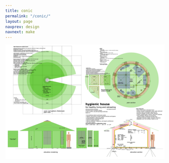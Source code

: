 ```yaml
---
title: conic
permalink: "/conic/"
layout: page
navprev: design
navnext: make
---
```


![plan: house](/img/plan/image/conic.png)

<!---
[![plan: toilet frame](/img/plan/image/toilet-frame.png)](/img/plan/toilet-frame.pdf)


--->